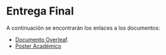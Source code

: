 # Entrega Final

A continuación se encontrarán los enlaces a los documentos:
- [Documento Overleaf](https://es.overleaf.com/read/dzdjrkfynpwv#9188a0).
- [Poster Académico](https://correouisedu-my.sharepoint.com/:p:/g/personal/angelica2200801_correo_uis_edu_co/EawkIXmJ1aJEpJjtX8yeNs0B2PmddfxDMSojtdi9PLWRzg?e=eGSfEh)
